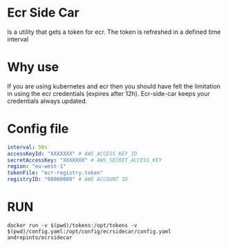 # Ecr Side Car

Is a utility that gets a token for ecr. The token is refreshed in a defined time interval

# Why use

If you are using kubernetes and ecr then you should have felt the limitation in using the ecr credentials (expires after 12h). Ecr-side-car keeps your credentials always updated.

# Config file

```yaml
interval: 50s
accessKeyId: "XXXXXXX" # AWS_ACCESS_KEY_ID
secretAccessKey: "XXXXXXX" # AWS_SECRET_ACCESS_KEY
region: "eu-west-1"
tokenFile: "ecr-registry.token"
registryID: "00000000" # AWS ACCOUNT ID
```

# RUN

```shell
docker run -v $(pwd)/tokens:/opt/tokens -v $(pwd)/config.yaml:/opt/config/ecrsidecar/config.yaml andrepinto/ecrsidecar
```